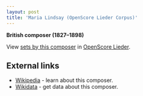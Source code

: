```yaml
---
layout: post
title: 'Maria Lindsay (OpenScore Lieder Corpus)'
---
```


__British composer (1827–1898)__

View [sets by this composer] in [OpenScore Lieder].

[sets by this composer]: https://musescore.com/openscore-lieder-corpus/sets?order=title&text=Lindsay,+Maria
[OpenScore Lieder]: https://musescore.com/openscore-lieder-corpus

## External links

- [Wikipedia] - learn about this composer.
- [Wikidata] - get data about this composer.

[Wikipedia]: https://en.wikipedia.org/wiki/Maria_Lindsay
[Wikidata]: https://www.wikidata.org/wiki/Q6761364

